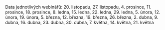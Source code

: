 Data jednotlivých webinářů: 20. listopadu, 27. listopadu, 4. prosince, 11. prosince, 18. prosince, 8. ledna, 15. ledna, 22. ledna, 29. ledna, 5. února, 12. února, 19. února, 5. března, 12. března, 19. března, 26. března, 2. dubna, 9. dubna, 16. dubna, 23. dubna, 30. dubna, 7. května, 14. května, 21. května